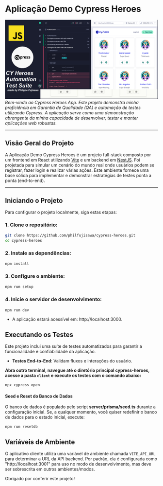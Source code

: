# Aplicação Demo Cypress Heroes

![projeto1](assets/cypress-heroes.png)
_Bem-vindo ao Cypress Heroes App. Este projeto demonstra minha proficiência em Garantia de Qualidade (QA) e automação de testes utilizando Cypress. A aplicação serve como uma demonstração abrangente da minha capacidade de desenvolver, testar e manter aplicações web robustas._

---

## Visão Geral do Projeto

A Aplicação Demo Cypress Heroes é um projeto full-stack composto por um frontend em React utilizando [Vite](https://vitejs.dev/) e um backend em [NestJS](https://nestjs.com/). Foi projetada para simular um cenário do mundo real onde usuários podem se registrar, fazer login e realizar várias ações. Este ambiente fornece uma base sólida para implementar e demonstrar estratégias de testes ponta a ponta (end-to-end).

---

## Iniciando o Projeto

Para configurar o projeto localmente, siga estas etapas:

### 1. Clone o repositório:

```bash
git clone https://github.com/philfujisawa/cypress-heroes.git
cd cypress-heroes
```

### 2. Instale as dependências:

```bash
npm install
```

### 3. Configure o ambiente:

```bash
npm run setup
```

### 4. Inicie o servidor de desenvolvimento:

```bash
npm run dev
```

+ A aplicação estará acessível em: http://localhost:3000.

## Executando os Testes
Este projeto inclui uma suíte de testes automatizados para garantir a funcionalidade e confiabilidade da aplicação.

+ **Testes End-to-End**: Validam fluxos e interações do usuário.

**Abra outro terminal, navegue até o diretório principal cypress-heroes, acesse a pasta `client` e execute os testes com o comando abaixo:**

```bash
npx cypress open
```

#### Seed e Reset do Banco de Dados

O banco de dados é populado pelo script **server/prisma/seed.ts** durante a configuração inicial. Se, a qualquer momento, você quiser redefinir o banco de dados para o estado inicial, execute:

```bash
npm run resetdb
```

## Variáveis de Ambiente

O aplicativo cliente utiliza uma variável de ambiente chamada `VITE_API_URL` para determinar a URL da API backend. Por padrão, ela é configurada como "http://localhost:3001" para uso no modo de desenvolvimento, mas deve ser sobrescrita em outros ambientes/modos.

Obrigado por conferir este projeto!